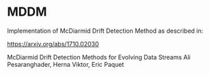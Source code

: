# MDDM

Implementation of McDiarmid Drift Detection Method as described in:

https://arxiv.org/abs/1710.02030

McDiarmid Drift Detection Methods for Evolving Data Streams
Ali Pesaranghader, Herna Viktor, Eric Paquet
